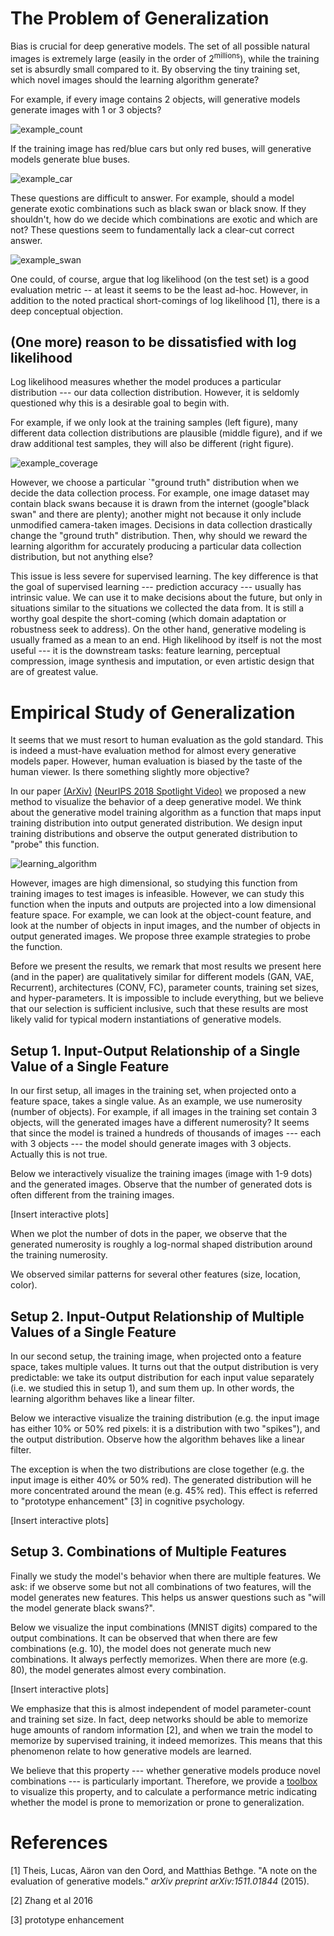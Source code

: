 
# The Problem of Generalization

Bias is crucial for deep generative models. The set of all possible natural images is extremely large (easily in the order of $2^{\mathrm{millions}}$), while the training set is absurdly small compared to it. By observing the tiny training set, which novel images should the learning algorithm generate? 

For example, if every image contains 2 objects, will generative models generate images with 1 or 3 objects?

![example_count](img/example_count.png)

If the training image has red/blue cars but only red buses, will generative models generate blue buses. 

![example_car](img/example_car.png)

These questions are difficult to answer. For example, should a model generate exotic combinations such as black swan or black snow. If they shouldn't, how do we decide which combinations are exotic and which are not? These questions seem to fundamentally lack a clear-cut correct answer. 

![example_swan](img/example_swan.png)

One could, of course, argue that log likelihood (on the test set) is a good evaluation metric -- at least it seems to be the least ad-hoc. However, in addition to the noted practical short-comings of log likelihood [1], there is a deep conceptual objection. 

## (One more) reason to be dissatisfied with log likelihood

Log likelihood measures whether the model produces a particular distribution --- our data collection distribution. However, it is seldomly questioned why this is a desirable goal to begin with.

For example, if we only look at the training samples (left figure), many different data collection distributions are plausible (middle figure), and if we draw additional test samples, they will also be different (right figure). 

![example_coverage](img/illustration_coverage.png)

However, we choose a particular `"ground truth" distribution when we decide the data collection process. For example, one image dataset may contain black swans because it is drawn from the internet (google"black swan" and there are plenty); another might not because it only include unmodified camera-taken images. Decisions in data collection drastically change the "ground truth" distribution. Then, why should we reward the learning algorithm for accurately producing a particular data collection distribution, but not anything else?

This issue is less severe for supervised learning. The key difference is that the goal of supervised learning --- prediction accuracy --- usually has intrinsic value. We can use it to make decisions about the future, but only in situations similar to the situations we collected the data from. It is still a worthy goal despite the short-coming (which domain adaptation or robustness seek to address). On the other hand, generative modeling is usually framed as a mean to an end. High likelihood by itself is not the most useful --- it is the downstream tasks: feature learning, perceptual compression, image synthesis and imputation, or even artistic design that are of greatest value.

# Empirical Study of Generalization

It seems that we must resort to human evaluation as the gold standard. This is indeed a must-have evaluation method for almost every generative models paper. However, human evaluation is biased by the taste of the human viewer. Is there something slightly more objective? 

In our paper [(ArXiv)](https://arxiv.org/abs/1811.03259) [(NeurIPS 2018 Spotlight Video)](https://www.videoken.com/embed/d37VHhPILAU?tocitem=40) we proposed a new method to visualize the behavior of a deep generative model. We think about the generative model training algorithm as a function that maps input training distribution into output generated distribution. We design input training distributions and observe the output generated distribution to "probe" this function.

![learning_algorithm](img/illustration_learning.png)

However, images are high dimensional, so studying this function from training images to test images is infeasible. However, we can study this function when the inputs and outputs are projected into a low dimensional feature space. For example, we can look at the object-count feature, and look at the number of objects in input images, and the number of objects in output generated images. We propose three example strategies to probe the function.

Before we present the results, we remark that most results we present here (and in the paper) are qualitatively similar for different models (GAN, VAE, Recurrent), architectures (CONV, FC), parameter counts, training set sizes, and hyper-parameters. It is impossible to include everything, but we believe that our selection is sufficient inclusive, such that these results are most likely valid for typical modern instantiations of generative models. 

## Setup 1. Input-Output Relationship of a Single Value of a Single Feature

In our first setup, all images in the training set, when projected onto a feature space, takes a single value. As an example, we use numerosity (number of objects). For example, if all images in the training set contain 3 objects, will the generated images have a different numerosity? It seems that since the model is trained a hundreds of thousands of images --- each with 3 objects --- the model should generate images with 3 objects. Actually this is not true. 

Below we interactively visualize the training images (image with 1-9 dots) and the generated images. Observe that the number of generated dots is often different from the training images. 

[Insert interactive plots]

When we plot the number of dots in the paper, we observe that the generated numerosity is roughly a log-normal shaped distribution around the training numerosity. 
<!-- ![sm](img/sm.png)  -->
<!-- ![mm](img/mm.png)
 -->

We observed similar patterns for several other features (size, location, color).

## Setup 2. Input-Output Relationship of Multiple Values of a Single Feature

In our second setup, the training image, when projected onto a feature space, takes multiple values. It turns out that the output distribution is very predictable: we take its output distribution for each input value separately (i.e. we studied this in setup 1), and sum them up. In other words, the learning algorithm behaves like a linear filter. 


Below we interactive visualize the training distribution (e.g. the input image has either 10% or 50% red pixels: it is a distribution with two "spikes"), and the output distribution. Observe how the algorithm behaves like a linear filter. 

The exception is when the two distributions are close together (e.g. the input image is either 40% or 50% red). The generated distribution will he more concentrated around the mean (e.g. 45% red). This effect is referred to "prototype enhancement" [3] in cognitive psychology.  

[Insert interactive plots]

## Setup 3. Combinations of Multiple Features 

Finally we study the model's behavior when there are multiple features. We ask: if we observe some but not all combinations of two features, will the model generates new features. This helps us answer questions such as "will the model generate black swans?".  

Below we visualize the input combinations (MNIST digits) compared to the output combinations. It can be observed that when there are few combinations (e.g. 10), the model does not generate much new combinations. It always perfectly memorizes. When there are more (e.g. 80), the model generates almost every combination. 

[Insert interactive plots]

We emphasize that this is almost independent of model parameter-count and training set size. In fact, deep networks should be able to memorize huge amounts of random information [2], and when we train the model to memorize by supervised training, it indeed memorizes. This means that this phenomenon relate to how generative models are learned. 

We believe that this property --- whether generative models produce novel combinations --- is particularly important. Therefore, we provide a [toolbox](https://github.com/ermongroup/BiasAndGeneralization/tree/master/Evaluate) to visualize this property, and to calculate a performance metric indicating whether the model is prone to memorization or prone to generalization. 


# References
[1] Theis, Lucas, Aäron van den Oord, and Matthias Bethge. "A note on the evaluation of generative models." *arXiv preprint arXiv:1511.01844* (2015).

[2] Zhang et al 2016 

[3] prototype enhancement